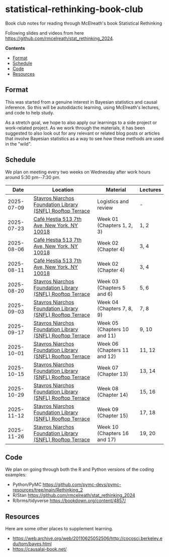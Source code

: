 # statistical-rethinking-book-club
Book club notes for reading through McElreath's book Statistical Rethinking

Following slides and videos from here https://github.com/rmcelreath/stat_rethinking_2024.

**Contents**

- [Format](#format)
- [Schedule](#schedule)
- [Code](#schedule)
- [Resources](#resources)

## Format

This was started from a genuine interest in Bayesian statistics and causal inference. So this will be autodidactic learning, using McElreath's lectures, and code to help study.

As a stretch goal, we hope to also apply our learnings to a side project or work-related project. As we work through the materials, it has been suggested to also look out for any relevant or related blog posts or articles that involve Bayesian statistics as a way to see how these methods are used in the "wild".

## Schedule

We plan on meeting every two weeks on Wednesday after work hours around 5:30 pm--7:30 pm.

| Date | Location | Material | Lectures |
|--|--|--|--|
| 2025-07-09 | [Stavros Niarchos Foundation Library (SNFL) Rooftop Terrace][snfl] | Logistics and review | - |
| 2025-07-23 | [Café Hestia 513 7th Ave, New York, NY 10018][hestia] | Week 01 (Chapters 1, 2, 3) | 1, 2 |
| 2025-08-06 | [Café Hestia 513 7th Ave, New York, NY 10018][hestia] | Week 02 (Chapter 4) | 3, 4 |
| 2025-08-11 | [Café Hestia 513 7th Ave, New York, NY 10018][hestia] | Week 02 (Chapter 4) | 3, 4 |
| 2025-08-20 | [Stavros Niarchos Foundation Library (SNFL) Rooftop Terrace][snfl] | Week 03 (Chapters 5 and 6) | 5, 6 |
| 2025-09-03 | [Stavros Niarchos Foundation Library (SNFL) Rooftop Terrace][snfl] | Week 04 (Chapters 7, 8, 9) | 7, 8 |
| 2025-09-17 | [Stavros Niarchos Foundation Library (SNFL) Rooftop Terrace][snfl] | Week 05 (Chapters 10 and 11) | 9, 10 |
| 2025-10-01 | [Stavros Niarchos Foundation Library (SNFL) Rooftop Terrace][snfl] | Week 06 (Chapters 11 and 12) | 11, 12 |
| 2025-10-15 | [Stavros Niarchos Foundation Library (SNFL) Rooftop Terrace][snfl] | Week 07 (Chapter 13) | 13, 14 |
| 2025-10-29 | [Stavros Niarchos Foundation Library (SNFL) Rooftop Terrace][snfl] | Week 08 (Chapter 14) | 15, 16 |
| 2025-11-12 | [Stavros Niarchos Foundation Library (SNFL) Rooftop Terrace][snfl] | Week 09 (Chapter 15) | 17, 18 |
| 2025-11-26 | [Stavros Niarchos Foundation Library (SNFL) Rooftop Terrace][snfl] | Week 10 (Chapters 16 and 17) | 19, 20 |

[snfl]: https://www.nypl.org/locations/snfl/event-center
[hestia]: https://maps.app.goo.gl/yrkDspmhpdmPbTpZ6

## Code

We plan on going through both the R and Python versions of the coding examples:

- Python/PyMC https://github.com/pymc-devs/pymc-resources/tree/main/Rethinking_2
- R/Stan https://github.com/rmcelreath/stat_rethinking_2024
- R/brms/tidyverse https://bookdown.org/content/4857/

## Resources

Here are some other places to supplement learning.

- https://web.archive.org/web/20110625052506/http://cocosci.berkeley.edu/tom/bayes.html
- https://causalai-book.net/
